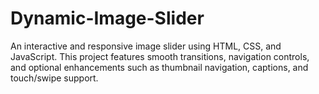# Dynamic-Image-Slider
An interactive and responsive image slider using HTML, CSS, and JavaScript. This project features smooth transitions, navigation controls, and optional enhancements such as thumbnail navigation, captions, and touch/swipe support.
